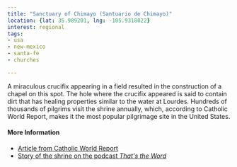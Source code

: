 ```yaml
---
title: "Sanctuary of Chimayo (Santuario de Chimayo)"
location: {lat: 35.989201, lng: -105.9318022}
interest: regional
tags:
- usa
- new-mexico
- santa-fe
- churches

---
```



A miraculous crucifix appearing in a field resulted in the construction of a chapel on this spot.  The hole where the crucifix appeared is said to contain dirt that has healing properties similar to the water at Lourdes.  Hundreds of thousands of pilgrims visit the shrine annually, which, according to Catholic World Report, makes it the most popular pilgrimage site in the United States.

#### More Information

* [Article from Catholic World Report](https://www.catholicworldreport.com/2023/04/07/visiting-el-santuario-de-chimayo-the-most-popular-pilgrimage-site-in-america/)
* [Story of the shrine on the podcast *That's the Word*](https://thunderrock.org/story-extras/take-the-hint)





